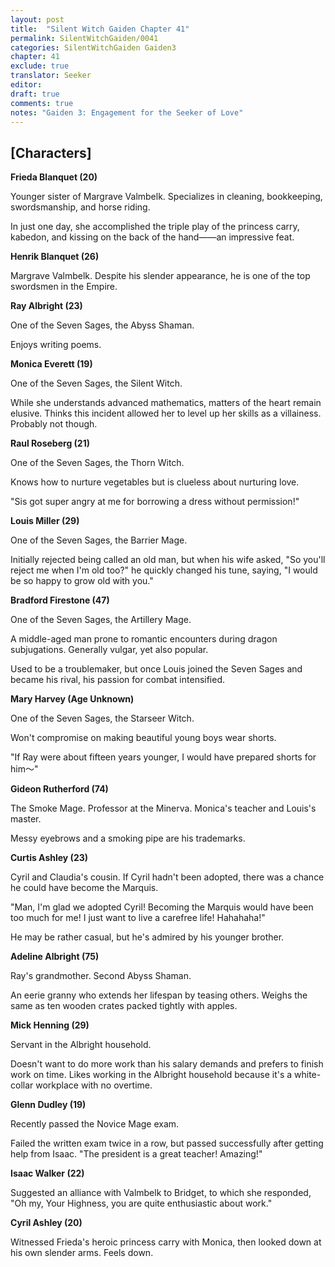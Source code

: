 ```yaml
---
layout: post
title:  "Silent Witch Gaiden Chapter 41"
permalink: SilentWitchGaiden/0041
categories: SilentWitchGaiden Gaiden3
chapter: 41
exclude: true
translator: Seeker
editor: 
draft: true
comments: true
notes: "Gaiden 3: Engagement for the Seeker of Love"
---
```

<h2>[Characters]</h2>

**Frieda Blanquet (20)**

Younger sister of Margrave Valmbelk. Specializes in cleaning, bookkeeping, swordsmanship, and horse riding.

In just one day, she accomplished the triple play of the princess carry, kabedon, and kissing on the back of the hand——an impressive feat.

**Henrik Blanquet (26)**

Margrave Valmbelk. Despite his slender appearance, he is one of the top swordsmen in the Empire.

**Ray Albright (23)**

One of the Seven Sages, the Abyss Shaman.

Enjoys writing poems.

**Monica Everett (19)**

One of the Seven Sages, the Silent Witch.

While she understands advanced mathematics, matters of the heart remain elusive. Thinks this incident allowed her to level up her skills as a villainess. Probably not though.

**Raul Roseberg (21)**

One of the Seven Sages, the Thorn Witch.

Knows how to nurture vegetables but is clueless about nurturing love.

"Sis got super angry at me for borrowing a dress without permission!"

**Louis Miller (29)**

One of the Seven Sages, the Barrier Mage.

Initially rejected being called an old man, but when his wife asked, "So you'll reject me when I'm old too?" he quickly changed his tune, saying, "I would be so happy to grow old with you."

**Bradford Firestone (47)**

One of the Seven Sages, the Artillery Mage.

A middle-aged man prone to romantic encounters during dragon subjugations. Generally vulgar, yet also popular.

Used to be a troublemaker, but once Louis joined the Seven Sages and became his rival, his passion for combat intensified.

**Mary Harvey (Age Unknown)**

One of the Seven Sages, the Starseer Witch.

Won't compromise on making beautiful young boys wear shorts.

"If Ray were about fifteen years younger, I would have prepared shorts for him〜"

**Gideon Rutherford (74)**

The Smoke Mage. Professor at the Minerva. Monica's teacher and Louis's master.

Messy eyebrows and a smoking pipe are his trademarks.

**Curtis Ashley (23)**

Cyril and Claudia's cousin. If Cyril hadn't been adopted, there was a chance he could have become the Marquis.

"Man, I'm glad we adopted Cyril! Becoming the Marquis would have been too much for me! I just want to live a carefree life! Hahahaha!"

He may be rather casual, but he's admired by his younger brother.

**Adeline Albright (75)**

Ray's grandmother. Second Abyss Shaman.

An eerie granny who extends her lifespan by teasing others. Weighs the same as ten wooden crates packed tightly with apples.

**Mick Henning (29)**

Servant in the Albright household.

Doesn't want to do more work than his salary demands and prefers to finish work on time. Likes working in the Albright household because it's a white-collar workplace with no overtime.

**Glenn Dudley (19)**

Recently passed the Novice Mage exam.

Failed the written exam twice in a row, but passed successfully after getting help from Isaac. "The president is a great teacher! Amazing!"

**Isaac Walker (22)**

Suggested an alliance with Valmbelk to Bridget, to which she responded, "Oh my, Your Highness, you are quite enthusiastic about work."

**Cyril Ashley (20)**

Witnessed Frieda's heroic princess carry with Monica, then looked down at his own slender arms. Feels down.




